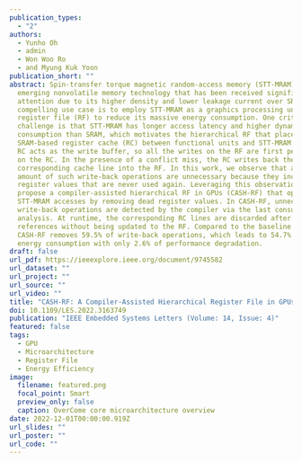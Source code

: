 ```yaml
---
publication_types:
  - "2"
authors:
  - Yunho Oh
  - admin
  - Won Woo Ro
  - and Myung Kuk Yoon
publication_short: ""
abstract: Spin-transfer torque magnetic random-access memory (STT-MRAM) is an
  emerging nonvolatile memory technology that has been received significant
  attention due to its higher density and lower leakage current over SRAM. One
  compelling use case is to employ STT-MRAM as a graphics processing unit (GPU)
  register file (RF) to reduce its massive energy consumption. One critical
  challenge is that STT-MRAM has longer access latency and higher dynamic power
  consumption than SRAM, which motivates the hierarchical RF that places a small
  SRAM-based register cache (RC) between functional units and STT-MRAM RF. The
  RC acts as the write buffer, so all the writes on the RF are first performed
  on the RC. In the presence of a conflict miss, the RC writes back the
  corresponding cache line into the RF. In this work, we observe that a large
  amount of such write-back operations are unnecessary because they include
  register values that are never used again. Leveraging this observation, we
  propose a compiler-assisted hierarchical RF in GPUs (CASH-RF) that optimizes
  STT-MRAM accesses by removing dead register values. In CASH-RF, unnecessary
  write-back operations are detected by the compiler via the last consumer
  analysis. At runtime, the corresponding RC lines are discarded after the last
  references without being updated to the RF. Compared to the baseline GPUs,
  CASH-RF removes 59.5% of write-back operations, which leads to 54.7% lower RF
  energy consumption with only 2.6% of performance degradation.
draft: false
url_pdf: https://ieeexplore.ieee.org/document/9745582
url_dataset: ""
url_project: ""
url_source: ""
url_video: ""
title: "CASH-RF: A Compiler-Assisted Hierarchical Register File in GPUs"
doi: 10.1109/LES.2022.3163749
publication: "IEEE Embedded Systems Letters (Volume: 14, Issue: 4)"
featured: false
tags:
  - GPU
  - Microarchitecture
  - Register File
  - Energy Efficiency
image:
  filename: featured.png
  focal_point: Smart
  preview_only: false
  caption: OverCome core microarchitecture overview
date: 2022-12-01T00:00:00.919Z
url_slides: ""
url_poster: ""
url_code: ""
---
```

